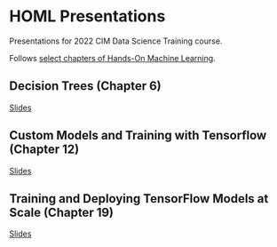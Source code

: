 # HOML Presentations 

Presentations for 2022 CIM Data Science Training course.

Follows [select chapters of Hands-On Machine Learning](https://github.com/ageron/handson-ml3). 

## Decision Trees (Chapter 6)

[Slides](06_decision_trees/)

## Custom Models and Training with Tensorflow (Chapter 12)

[Slides](12_custom_models_and_training_with_tensorflow/)

## Training and Deploying TensorFlow Models at Scale (Chapter 19)

[Slides](19_training_and_deploying_tensorflow/)
